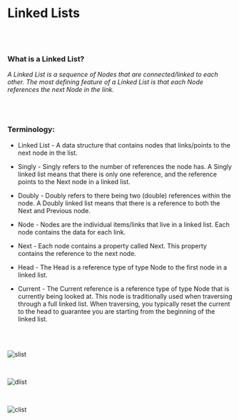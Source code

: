 # Linked Lists

<br>
<br>

### What is a Linked List?
*A Linked List is a sequence of Nodes that are connected/linked to each other. The most defining feature of a Linked List is that each Node references the next Node in the link.*

<br>
<br>

### Terminology:

* Linked List - A data structure that contains nodes that links/points to the next node in the list.

* Singly - Singly refers to the number of references the node has. A Singly linked list means that there is only one reference, and the reference points to the Next node in a linked list.

* Doubly - Doubly refers to there being two (double) references within the node. A Doubly linked list means that there is a reference to both the Next and Previous node.

* Node - Nodes are the individual items/links that live in a linked list. Each node contains the data for each link.

* Next - Each node contains a property called Next. This property contains the reference to the next node.

* Head - The Head is a reference type of type Node to the first node in a linked list.

* Current - The Current reference is a reference type of type Node that is currently being looked at. This node is traditionally used when traversing through a full linked list. When traversing, you typically reset the current to the head to guarantee you are starting from the beginning of the linked list.

<br>
<br>

![slist](https://media.geeksforgeeks.org/wp-content/cdn-uploads/20200922124319/Singly-Linked-List1.png)

<br>

![dlist](https://media.geeksforgeeks.org/wp-content/cdn-uploads/20200922124527/Doubly-Circular-Linked-List.png)

<br>

![clist](https://media.geeksforgeeks.org/wp-content/cdn-uploads/20200922124456/Circular-Linked-List.png)


